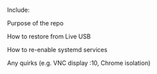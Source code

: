 Include:

Purpose of the repo

How to restore from Live USB

How to re-enable systemd services

Any quirks (e.g. VNC display :10, Chrome isolation)

